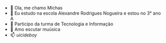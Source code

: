 - 👋 Ola, me chamo Michas 
- 👀 Eu estudo na escola Alexandre Rodrigues Nogueira e estou no 3° ano A 
- 🌱 Participo da turma de Tecnologia e Informação
- 💞️ Amo escutar muúsica 
- 📫 $uicideboy$

<!---
michas59/michas59 is a ✨ special ✨ repository because its `README.md` (this file) appears on your GitHub profile.
You can click the Preview link to take a look at your changes.
--->
